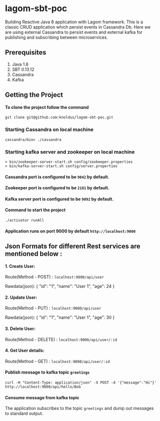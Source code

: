 
# lagom-sbt-poc

Building Reactive Java 8 application with Lagom framework. This is a classic CRUD application which persist events in Cassandra Db. 
Here we are using external Cassandra to persist events and external kafka for publishing and subscribing between microservices.

## Prerequisites
1. Java 1.8
2. SBT 0.13.12
3. Cassandra
4. Kafka


## Getting the Project
#### To clone the project follow the command
`git clone git@github.com:knoldus/lagom-sbt-poc.git`

### Starting Cassandra on local machine
`cassandra/bin> ./cassandra`

### Starting kafka server and zookeeper on local machine
`> bin/zookeeper-server-start.sh config/zookeeper.properties`
<br>
 `> bin/kafka-server-start.sh config/server.properties`
 
#### Cassandra port is configured to be `9042` by default.
#### Zookeeper port is configured to be `2181` by default.
#### Kafka server port is configured to be `9092` by default.

#### Command to start the project
`./activator runAll`

#### Application runs on port 9000 by default  `http://localhost:9000`

## Json Formats for different Rest services are mentioned below :

#### 1. Create User:

Route(Method - POST) : `localhost:9000/api/user`

Rawdata(json): 
    {
	"id": "1",
	"name": "User 1",
	"age": 24
    }


#### 2. Update User:

Route(Method - PUT) : `localhost:9000/api/user`

Rawdata(json): 
    {
	"id": "1",
	"name": "User 1",
	"age": 30
    }
    

#### 3. Delete User:

Route(Method - DELETE) : `localhost:9000/api/user/:id`
    

#### 4. Get User details:

Route(Method - GET) : `localhost:9000/api/user/:id`

#### Publish message to kafka topic `greetings`
`curl -H "Content-Type: application/json" -X POST -d '{"message":"Hi"}' http://localhost:9000/api/hello/Bob`

#### Consume message from kafka topic
The application subscribes to the topic `greetings` and dump out messages to standard output.
